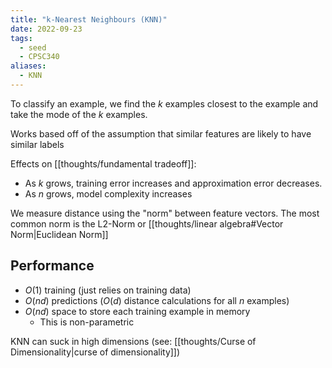 ```yaml
---
title: "k-Nearest Neighbours (KNN)"
date: 2022-09-23
tags:
  - seed
  - CPSC340
aliases:
  - KNN
---
```


To classify an example, we find the $k$ examples closest to the example and take the mode of the $k$ examples.

Works based off of the assumption that similar features are likely to have similar labels

Effects on [[thoughts/fundamental tradeoff]]:

- As $k$ grows, training error increases and approximation error decreases.
- As $n$ grows, model complexity increases

We measure distance using the "norm" between feature vectors. The most common norm is the L2-Norm or [[thoughts/linear algebra#Vector Norm|Euclidean Norm]]

## Performance

- $O(1)$ training (just relies on training data)
- $O(nd)$ predictions ($O(d)$ distance calculations for all $n$ examples)
- $O(nd)$ space to store each training example in memory
  - This is non-parametric

KNN can suck in high dimensions (see: [[thoughts/Curse of Dimensionality|curse of dimensionality]])

